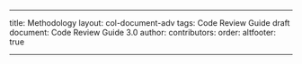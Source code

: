 ---

title: Methodology
layout: col-document-adv
tags: Code Review Guide draft
document: Code Review Guide 3.0
author:
contributors:
order: 
altfooter: true

---